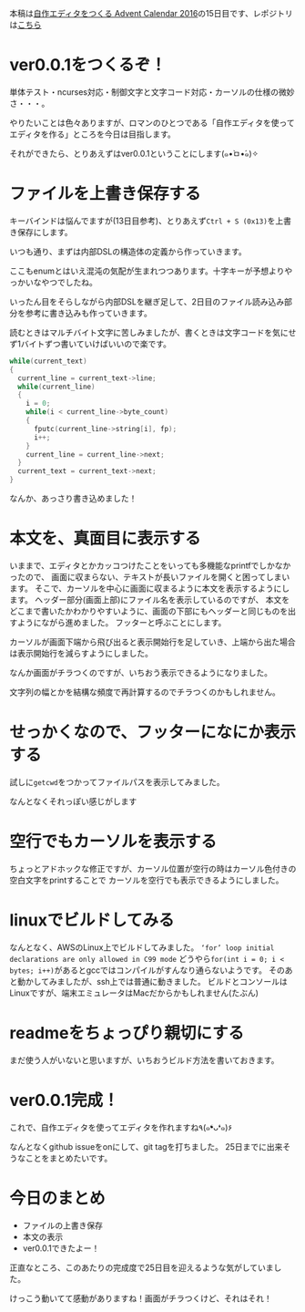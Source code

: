 本稿は[自作エディタをつくる Advent Calendar 2016](http://qiita.com/advent-calendar/2016/make_editor)の15日目です、レポジトリは[こちら](https://github.com/tinyco/tiny_code_editor)

# ver0.0.1をつくるぞ！

単体テスト・ncurses対応・制御文字と文字コード対応・カーソルの仕様の微妙さ・・・。

やりたいことは色々ありますが、ロマンのひとつである「自作エディタを使ってエディタを作る」ところを今日は目指します。

それができたら、とりあえずはver0.0.1ということにします(๑•̀ㅁ•́๑)✧


# ファイルを上書き保存する

キーバインドは悩んでますが(13日目参考)、とりあえず`Ctrl + S (0x13)`を上書き保存にします。

いつも通り、まずは内部DSLの構造体の定義から作っていきます。

ここもenumとはいえ混沌の気配が生まれつつあります。十字キーが予想よりやっかいなやつでしたね。

いったん目をそらしながら内部DSLを継ぎ足して、2日目のファイル読み込み部分を参考に書き込みも作っていきます。

読むときはマルチバイト文字に苦しみましたが、書くときは文字コードを気にせず1バイトずつ書いていけばいいので楽です。

```write.c
while(current_text)
{
  current_line = current_text->line;
  while(current_line)
  {
    i = 0;
    while(i < current_line->byte_count)
    {
      fputc(current_line->string[i], fp);
      i++;
    }
    current_line = current_line->next;
  }
  current_text = current_text->next;
}
```

なんか、あっさり書き込めました！

# 本文を、真面目に表示する

いままで、エディタとかカッコつけたことをいっても多機能なprintfでしかなかったので、
画面に収まらない、テキストが長いファイルを開くと困ってしまいます。
そこで、カーソルを中心に画面に収まるように本文を表示するようにします。
ヘッダー部分(画面上部)にファイル名を表示しているのですが、
本文をどこまで書いたかわかりやすいように、画面の下部にもヘッダーと同じものを出すようにながら進めました。
フッターと呼ぶことにします。

カーソルが画面下端から飛び出ると表示開始行を足していき、上端から出た場合は表示開始行を減らすようにしました。

なんか画面がチラつくのですが、いちおう表示できるようになりました。

文字列の幅とかを結構な頻度で再計算するのでチラつくのかもしれません。

# せっかくなので、フッターになにか表示する

試しに`getcwd`をつかってファイルパスを表示してみました。

なんとなくそれっぽい感じがします

# 空行でもカーソルを表示する

ちょっとアドホックな修正ですが、カーソル位置が空行の時はカーソル色付きの空白文字をprintすることで
カーソルを空行でも表示できるようにしました。

# linuxでビルドしてみる

なんとなく、AWSのLinux上でビルドしてみました。
`‘for’ loop initial declarations are only allowed in C99 mode`
どうやら`for(int i = 0; i < bytes; i++)`があるとgccではコンパイルがすんなり通らないようです。
そのあと動かしてみましたが、ssh上では普通に動きました。
ビルドとコンソールはLinuxですが、端末エミュレータはMacだからかもしれません(たぶん)

# readmeをちょっぴり親切にする

まだ使う人がいないと思いますが、いちおうビルド方法を書いておきます。

# ver0.0.1完成！

これで、自作エディタを使ってエディタを作れますね٩(๑❛ᴗ❛๑)۶

なんとなくgithub issueをonにして、git tagを打ちました。
25日までに出来そうなことをまとめたいです。


# 今日のまとめ

- ファイルの上書き保存
- 本文の表示
- ver0.0.1できたよー！

正直なところ、このあたりの完成度で25日目を迎えるような気がしていました。

けっこう動いてて感動がありますね！画面がチラつくけど、それはそれ！